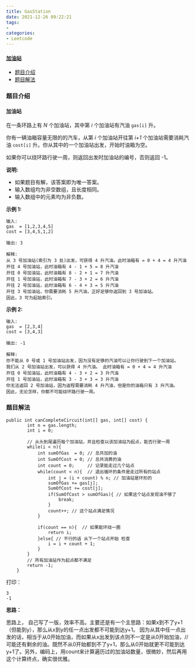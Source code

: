 ```yaml
---
title: GasStation
date: 2021-12-26 09:22:21
tags:
- 
categories:
- Leetcode 
---
```


#### [加油站](https://leetcode-cn.com/problems/gas-station/)

- [题目介绍](https://yangtzeshore.github.io/2021/12/26/GasStation/#题目介绍)
- [题目解法](https://yangtzeshore.github.io/2021/12/26/GasStation/#题目解法)

### 题目介绍

#### 加油站

在一条环路上有 *N* 个加油站，其中第 *i* 个加油站有汽油 `gas[i]` 升。

你有一辆油箱容量无限的的汽车，从第 *i* 个加油站开往第 *i+1* 个加油站需要消耗汽油 `cost[i]` 升。你从其中的一个加油站出发，开始时油箱为空。

如果你可以绕环路行驶一周，则返回出发时加油站的编号，否则返回 -1。

**说明:**

- 如果题目有解，该答案即为唯一答案。
- 输入数组均为非空数组，且长度相同。
- 输入数组中的元素均为非负数。

**示例 1:**

```
输入: 
gas  = [1,2,3,4,5]
cost = [3,4,5,1,2]

输出: 3

解释:
从 3 号加油站(索引为 3 处)出发，可获得 4 升汽油。此时油箱有 = 0 + 4 = 4 升汽油
开往 4 号加油站，此时油箱有 4 - 1 + 5 = 8 升汽油
开往 0 号加油站，此时油箱有 8 - 2 + 1 = 7 升汽油
开往 1 号加油站，此时油箱有 7 - 3 + 2 = 6 升汽油
开往 2 号加油站，此时油箱有 6 - 4 + 3 = 5 升汽油
开往 3 号加油站，你需要消耗 5 升汽油，正好足够你返回到 3 号加油站。
因此，3 可为起始索引。
```

**示例 2:**

```
输入: 
gas  = [2,3,4]
cost = [3,4,3]

输出: -1

解释:
你不能从 0 号或 1 号加油站出发，因为没有足够的汽油可以让你行驶到下一个加油站。
我们从 2 号加油站出发，可以获得 4 升汽油。 此时油箱有 = 0 + 4 = 4 升汽油
开往 0 号加油站，此时油箱有 4 - 3 + 2 = 3 升汽油
开往 1 号加油站，此时油箱有 3 - 3 + 3 = 3 升汽油
你无法返回 2 号加油站，因为返程需要消耗 4 升汽油，但是你的油箱只有 3 升汽油。
因此，无论怎样，你都不可能绕环路行驶一周。
```

### 题目解法

```
public int canCompleteCircuit(int[] gas, int[] cost) {
        int n = gas.length;
        int i = 0; 

        // 从头到尾遍历每个加油站，并且检查以该加油站为起点，能否行驶一周
        while(i < n){
            int sumOfGas  = 0; // 总共加的油
            int SumOfCost = 0; // 总共消费的油
            int count = 0;     // 记录能走过几个站点
            while(count < n){  // 退出循环的条件是走过所有的站点
                int j = (i + count) % n; // 加油站是环形的
                sumOfGas += gas[j];
                SumOfCost += cost[j];
                if(SumOfCost > sumOfGas){ // 如果这个站点发现油不够了
                    break;
                }
                count++; // 这个站点满足情况
            }

            if(count == n){  // 如果能环绕一圈
                return i;
            }else{ // 不行的话 从下一个站点开始 检查
                i = i + count + 1;
            }
        }
        // 所有加油站作为起点都不满足
        return -1;
    }
```

打印：

```
3
-1
```

**思路：**

思路上， 自己写了一版，效率不高。主要还是有一个主思路：如果x到不了y+1（但能到y），那么从x到y的任一点出发都不可能到达y+1。 因为从其中任一点出发的话，相当于从0开始加油，而如果从x出发到该点则不一定是从0开始加油，// 可能还有剩余的油。既然不从0开始都到不了y+1，那么从0开始就更不可能到达y+1了。另外，编码上，用count来计算遍历过的加油站数量，很微妙，然后再用这个计算终点，确实很优雅。